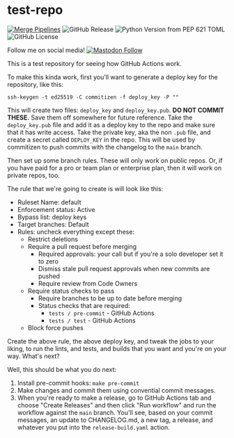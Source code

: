# test-repo

[![Merge Pipelines](https://github.com/paullockaby/test-repo/actions/workflows/merge.yaml/badge.svg)](https://github.com/paullockaby/test-repo/actions/workflows/merge.yaml)
![GitHub Release](https://img.shields.io/github/v/release/paullockaby/test-repo)
![Python Version from PEP 621 TOML](https://img.shields.io/python/required-version-toml?tomlFilePath=https%3A%2F%2Fraw.githubusercontent.com%2Fpaullockaby%2Ftest-repo%2Fmain%2Fpyproject.toml)
![GitHub License](https://img.shields.io/github/license/paullockaby/test-repo)

Follow me on social media!
[![Mastodon Follow](https://img.shields.io/mastodon/follow/106882571030731815?domain=https%3A%2F%2Funcontrollablegas.com)](https://uncontrollablegas.com/@paul)

This is a test repository for seeing how GitHub Actions work.

To make this kinda work, first you'll want to generate a deploy key for the repository, like this:

```
ssh-keygen -t ed25519 -C commitizen -f deploy_key -P ""
```

This will create two files: `deploy_key` and `deploy_key.pub`. **DO NOT COMMIT THESE.** Save them off somewhere for future reference. Take the `deploy_key.pub` file and add it as a deploy key to the repo and make sure that it has write access. Take the private key, aka the non `.pub` file, and create a secret called `DEPLOY_KEY` in the repo. This will be used by commitizen to push commits with the changelog to the `main` branch.

Then set up some branch rules. These will only work on public repos. Or, if you have paid for a pro or team plan or enterprise plan, then it will work on private repos, too.

The rule that we're going to create is will look like this:

* Ruleset Name: default
* Enforcement status: Active
* Bypass list: deploy keys
* Target branches: Default
* Rules: uncheck everything except these:
  * Restrict deletions
  * Require a pull request before merging
    * Required approvals: your call but if you're a solo developer set it to zero
    * Dismiss stale pull request approvals when new commits are pushed
    * Require review from Code Owners
  * Require status checks to pass
    * Require branches to be up to date before merging
    * Status checks that are required:
      * `tests / pre-commit` - GitHub Actions
      * `tests / test` - GitHub Actions
  * Block force pushes

Create the above rule, the above deploy key, and tweak the jobs to your liking, to run the lints, and tests, and builds that you want and you're on your way. What's next?

Well, this should be what you do next:

1. Install pre-commit hooks: `make pre-commit`
2. Make changes and commit them using convential commit messages.
3. When you're ready to make a release, go to GitHub Actions tab and choose "Create Releases" and then click "Run workflow" and run the workflow against the `main` branch. You'll see, based on your commit messages, an update to CHANGELOG.md, a new tag, a release, and whatever you put into the `release-build.yaml` action.
